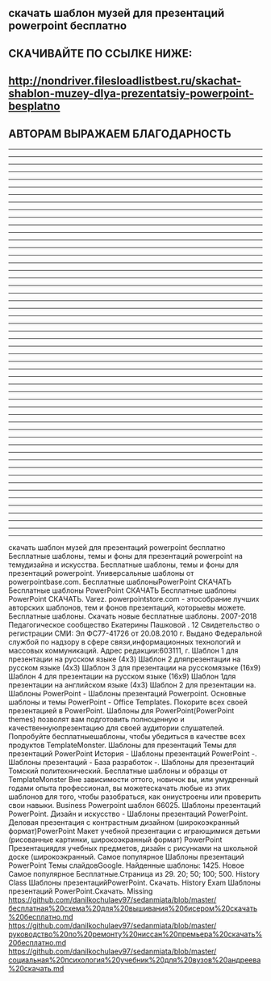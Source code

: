 скачать шаблон музей для презентаций powerpoint бесплатно
--------------------------------------------------
СКАЧИВАЙТЕ ПО ССЫЛКЕ НИЖЕ:
--------------------------------------------------
http://nondriver.filesloadlistbest.ru/skachat-shablon-muzey-dlya-prezentatsiy-powerpoint-besplatno
--------------------------------------------------
АВТОРАМ ВЫРАЖАЕМ БЛАГОДАРНОСТЬ
--------------------------------------------------
--------------------------------------------------
--------------------------------------------------
--------------------------------------------------
--------------------------------------------------
--------------------------------------------------
--------------------------------------------------
--------------------------------------------------
--------------------------------------------------
--------------------------------------------------
--------------------------------------------------
--------------------------------------------------
--------------------------------------------------
--------------------------------------------------
--------------------------------------------------
--------------------------------------------------
--------------------------------------------------
--------------------------------------------------
--------------------------------------------------
--------------------------------------------------
--------------------------------------------------
--------------------------------------------------
--------------------------------------------------
--------------------------------------------------
--------------------------------------------------
--------------------------------------------------
--------------------------------------------------
--------------------------------------------------
--------------------------------------------------
--------------------------------------------------
--------------------------------------------------
--------------------------------------------------
--------------------------------------------------
--------------------------------------------------
--------------------------------------------------
--------------------------------------------------
--------------------------------------------------
--------------------------------------------------
--------------------------------------------------
--------------------------------------------------
--------------------------------------------------
--------------------------------------------------
--------------------------------------------------
--------------------------------------------------
--------------------------------------------------
--------------------------------------------------
--------------------------------------------------
--------------------------------------------------
--------------------------------------------------
--------------------------------------------------
--------------------------------------------------
--------------------------------------------------
--------------------------------------------------
скачать шаблон музей для презентаций powerpoint бесплатно Бесплатные шаблоны, темы и фоны для презентаций powerpoint на темудизайна и искусства. Бесплатные шаблоны, темы и фоны для презентаций powerpoint. Универсальные шаблоны от powerpointbase.com. Бесплатные шаблоныPowerPoint СКАЧАТЬ  Бесплатные шаблоны PowerPoint СКАЧАТЬ Бесплатные шаблоны PowerPoint СКАЧАТЬ. Varez. powerpointstore.com - этособрание лучших авторских шаблонов, тем и фонов презентаций, которыевы можете. Бесплатные шаблоны. Скачать новые бесплатные шаблоны. 2007-2018 Педагогическое сообщество Екатерины Пашковой  . 12 Свидетельство о регистрации СМИ: Эл ФС77-41726 от 20.08.2010 г. Выдано Федеральной службой по надзору в сфере связи,информационных технологий и массовых коммуникаций. Адрес редакции:603111, г. Шаблон 1 для презентации на русском языке (4x3)  Шаблон 2 дляпрезентации на русском языке (4x3)  Шаблон 3 для презентации на русскомязыке (16x9)  Шаблон 4 для презентации на русском языке (16x9)  Шаблон 1для презентации на английском языке (4x3)  Шаблон 2 для презентации на. Шаблоны PowerPoint - Шаблоны презентаций Powerpoint. Основные шаблоны и темы PowerPoint - Office Templates. Покорите всех своей презентацией в PowerPoint.  Шаблоны для PowerPoint(PowerPoint themes) позволят вам подготовить полноценную и качественнуюпрезентацию для своей аудитории слушателей.  Попробуйте бесплатныешаблоны, чтобы убедиться в качестве всех продуктов TemplateMonster. Шаблоны для презентаций  Темы для презентаций PowerPoint
История - Шаблоны презентаций PowerPoint -. Шаблоны презентаций - База разработок  -. Шаблоны для презентаций  Томский политехнический. Бесплатные шаблоны и образцы от TemplateMonster  Вне зависимости оттого, новичок вы, или умудренный годами опыта профессионал, вы можетескачать любые из этих шаблонов для того, чтобы разобраться, как ониустроены или проверить свои навыки.  Business Powerpoint шаблон 66025. Шаблоны презентаций PowerPoint. Дизайн и искусство - Шаблоны презентаций PowerPoint. Деловая презентация с контрастным дизайном (широкоэкранный формат)PowerPoint  Макет учебной презентации с играющимися детьми (рисованные картинки, широкоэкранный формат) PowerPoint  Презентациядля учебных предметов, дизайн с рисунками на школьной доске (широкоэкранный. Самое популярное Шаблоны презентаций PowerPoint  Темы слайдовGoogle. Найденные шаблоны: 1425. Новое Самое популярное Бесплатные.Страница из 29. 20; 50; 100; 500. History Class Шаблоны презентацийPowerPoint. Скачать. History Exam Шаблоны презентаций PowerPoint.Скачать. Missing
https://github.com/danilkochulaev97/sedanmiata/blob/master/бесплатная%20схема%20для%20вышивания%20бисером%20скачать%20бесплатно.md
https://github.com/danilkochulaev97/sedanmiata/blob/master/руководство%20по%20ремонту%20ниссан%20премьера%20скачать%20бесплатно.md
https://github.com/danilkochulaev97/sedanmiata/blob/master/социальная%20психология%20учебник%20для%20вузов%20андреева%20скачать.md